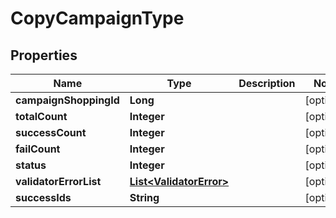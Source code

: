 

# CopyCampaignType


## Properties

Name | Type | Description | Notes
------------ | ------------- | ------------- | -------------
**campaignShoppingId** | **Long** |  |  [optional]
**totalCount** | **Integer** |  |  [optional]
**successCount** | **Integer** |  |  [optional]
**failCount** | **Integer** |  |  [optional]
**status** | **Integer** |  |  [optional]
**validatorErrorList** | [**List&lt;ValidatorError&gt;**](ValidatorError.md) |  |  [optional]
**successIds** | **String** |  |  [optional]




